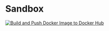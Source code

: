 # Sandbox
[![Build and Push Docker Image to Docker Hub](https://github.com/jamesyinbaare/testRepo/actions/workflows/dev-deploy-cicd.yml/badge.svg)](https://github.com/jamesyinbaare/testRepo/actions/workflows/dev-deploy-cicd.yml)
